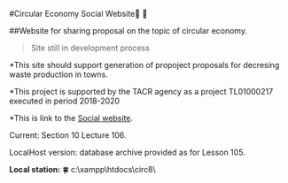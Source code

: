 #Circular Economy Social Website:leaves:  :sunflower:


##Website for sharing proposal on the topic of circular economy.



> Site still in development process


*This site should support generation of propoject proposals for decresing waste production in towns.


*This project is supported by the TACR agency as a project TL01000217 executed in period 2018-2020


*This is link to the [Social website](http://simonburyan.cz/circ8/register.php).

Current: Section 10 Lecture 106.

LocalHost version: database archive provided as for Lesson 105.


**Local station:** :four_leaf_clover:
c:\xampp\htdocs\circ8\